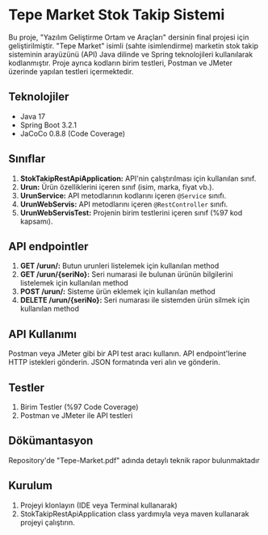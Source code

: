 # Tepe Market Stok Takip Sistemi

Bu proje, "Yazılım Geliştirme Ortam ve Araçları" dersinin final projesi için geliştirilmiştir. "Tepe Market" isimli (sahte isimlendirme) marketin stok takip sisteminin arayüzünü (API) Java dilinde ve Spring teknolojileri kullanılarak kodlanmıştır. Proje ayrıca kodların birim testleri, Postman ve JMeter üzerinde yapılan testleri içermektedir.

## Teknolojiler

- Java 17 
- Spring Boot 3.2.1
- JaCoCo 0.8.8 (Code Coverage)

## Sınıflar

1. **StokTakipRestApiApplication:** API'nin çalıştırılması için kullanılan sınıf.
2. **Urun:** Ürün özelliklerini içeren sınıf (isim, marka, fiyat vb.).
3. **UrunService:** API metodlarının kodlarını içeren `@Service` sınıfı.
4. **UrunWebServis:** API metodlarını içeren `@RestController` sınıfı.
5. **UrunWebServisTest:** Projenin birim testlerini içeren sınıf (%97 kod kapsamı).

## API endpointler

1. **GET /urun/:** Butun urunleri listelemek için kullanılan method
2. **GET /urun/{seriNo}:** Seri numarasi ile bulunan ürünün bilgilerini listelemek için kullanılan method
3. **POST /urun/:** Sisteme ürün eklemek için kullanılan method
4. **DELETE /urun/{seriNo}:** Seri numarası ile sistemden ürün silmek için kullanılan method

## API Kullanımı

Postman veya JMeter gibi bir API test aracı kullanın.
API endpoint'lerine HTTP istekleri gönderin.
JSON formatında veri alın ve gönderin.   

## Testler

1. Birim Testler (%97 Code Coverage)
2. Postman ve JMeter ile API testleri

## Dökümantasyon

Repository'de "Tepe-Market.pdf" adında detaylı teknik rapor bulunmaktadır

## Kurulum

1. Projeyi klonlayın (IDE veya Terminal kullanarak)
2. StokTakipRestApiApplication class yardımıyla veya maven kullanarak projeyi çalıştırın.




